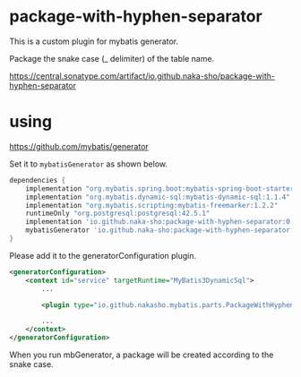 # package-with-hyphen-separator

This is a custom plugin for mybatis generator.

Package the snake case (_ delimiter) of the table name.

https://central.sonatype.com/artifact/io.github.naka-sho/package-with-hyphen-separator

# using

https://github.com/mybatis/generator

Set it to `mybatisGenerator` as shown below.

```groovy
dependencies {
    implementation "org.mybatis.spring.boot:mybatis-spring-boot-starter:2.1.3"
    implementation "org.mybatis.dynamic-sql:mybatis-dynamic-sql:1.1.4"
    implementation "org.mybatis.scripting:mybatis-freemarker:1.2.2"
    runtimeOnly "org.postgresql:postgresql:42.5.1"
    implementation 'io.github.naka-sho:package-with-hyphen-separator:0.0.11'
    mybatisGenerator 'io.github.naka-sho:package-with-hyphen-separator:0.0.11'
}
```

Please add it to the generatorConfiguration plugin.

```xml
<generatorConfiguration>
    <context id="service" targetRuntime="MyBatis3DynamicSql">
        ...

        <plugin type="io.github.nakasho.mybatis.parts.PackageWithHyphenSeparatorPlugin"/>

        ...
    </context>
</generatorConfiguration>

```

When you run mbGenerator, a package will be created according to the snake case.
